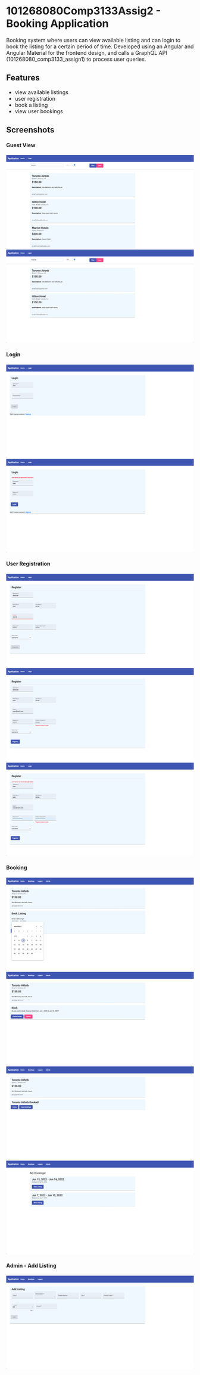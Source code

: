 # 101268080Comp3133Assig2 - Booking Application

Booking system where users can view available listing and can login to book the listing for a certain period of time. Developed using an Angular and Angular Material for the frontend design, and calls a GraphQL API (101268080_comp3133_assign1) to process user queries.

## Features
- view available listings
- user registration
- book a listing
- view user bookings

## Screenshots

#### Guest View
![guest view](https://github.com/jack9rob/101268080_comp3133_assig2/blob/main/screenshots/guest_view.png?raw=true)
![search](https://github.com/jack9rob/101268080_comp3133_assig2/blob/main/screenshots/search_listings.png?raw=true)

#### Login
![login](https://github.com/jack9rob/101268080_comp3133_assig2/blob/main/screenshots/user_login.png?raw=true)
![login error](https://github.com/jack9rob/101268080_comp3133_assig2/blob/main/screenshots/user_login_error.png?raw=true)

#### User Registration
![registration](https://github.com/jack9rob/101268080_comp3133_assig2/blob/main/screenshots/user_registration.png?raw=true)
![registration password error](https://github.com/jack9rob/101268080_comp3133_assig2/blob/main/screenshots/user_registration_password_error.png?raw=true)
![registration username error](https://github.com/jack9rob/101268080_comp3133_assig2/blob/main/screenshots/user_registration_username_error.png?raw=true)

#### Booking
![view listing](https://github.com/jack9rob/101268080_comp3133_assig2/blob/main/screenshots/view_listing.png?raw=true)
![confirm booking](https://github.com/jack9rob/101268080_comp3133_assig2/blob/main/screenshots/confirm_booking.png?raw=true)
![listing booked](https://github.com/jack9rob/101268080_comp3133_assig2/blob/main/screenshots/listing_booked.png?raw=true)
![users bookings](https://github.com/jack9rob/101268080_comp3133_assig2/blob/main/screenshots/user_bookings.png?raw=true)

#### Admin - Add Listing
![Add listing](https://github.com/jack9rob/101268080_comp3133_assig2/blob/main/screenshots/admin_add_listing.png?raw=true)
